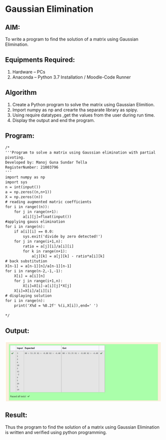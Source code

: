 # Gaussian Elimination

## AIM:
To write a program to find the solution of a matrix using Gaussian Elimination.

## Equipments Required:
1. Hardware – PCs
2. Anaconda – Python 3.7 Installation / Moodle-Code Runner

## Algorithm
1. Create a Python program to solve the matrix using Gaussian Elimition.
2. Import numpy as np and crearte tha separate library as spipy.
3. Using require datatypes ,get the values from the user during run time.
4. Display the output and end the program.

## Program:
```
/*
'''Program to solve a matrix using Gaussian elimination with partial pivoting.
Developed by: Manoj Guna Sundar Tella
RegisterNumber: 21003796
'''
import numpy as np
import sys
n = int(input())
a = np.zeros((n,n+1))
X = np.zeros((n))
# reading augmented matric coefficients
for i in range((n)):
    for j in range(n+1):
        a[i][j]=float(input())
#applying gauss elimination
for i in range(n):
    if a[i][i] == 0.0:
        sys.exit('divide by zero detected!')
    for j in range(i+1,n):
        ratio = a[j][i]/a[i][i]
        for k in range(n+1):
            a[j][k] = a[j][k] - ratio*a[i][k]
# back substitution
X[n-1] = a[n-1][n]/a[n-1][n-1]
for i in range(n-2,-1,-1):
    X[i] = a[i][n]
    for j in range(i+1,n):
        X[i]=X[i]-a[i][j]*X[j]
    X[i]=X[i]/a[i][i]
# displaying solution
for i in range(n):
    print('X%d = %0.2f' %(i,X[i]),end=' ')

*/
```

## Output:
![Github logo](gausion.png)


## Result:
Thus the program to find the solution of a matrix using Gaussian Elimination is written and verified using python programming.

